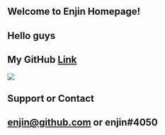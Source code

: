 ## Welcome to Enjin Homepage!

## Hello guys

<script type="text/javascript">
  alert('Olá mundo!');
</script>
## My GitHub [Link](https://github.com/enjincc/enjincc)
<img src="https://media.discordapp.net/attachments/432702330115457045/436582789924651018/Itachi_Joins_Akatsuki.png"/>

## Support or Contact
## enjin@github.com or enjin#4050

